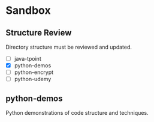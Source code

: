 # Sandbox

## Structure Review

Directory structure must be reviewed and updated.

- [ ] java-tpoint
- [x] python-demos
- [ ] python-encrypt
- [ ] python-udemy

## python-demos

Python demonstrations of code structure and techniques.
